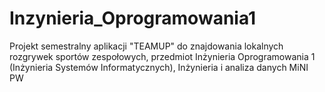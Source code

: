 # Inzynieria_Oprogramowania1
Projekt semestralny aplikacji "TEAMUP" do znajdowania lokalnych rozgrywek sportów zespołowych, przedmiot Inżynieria Oprogramowania 1 (Inżynieria Systemów Informatycznych), Inżynieria i analiza danych MiNI PW
